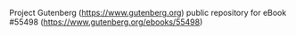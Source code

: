 Project Gutenberg (https://www.gutenberg.org) public repository for
eBook #55498 (https://www.gutenberg.org/ebooks/55498)
